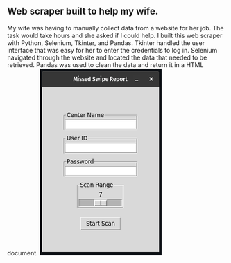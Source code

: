 ## Web scraper built to help my wife.

My wife was having to manually collect data from a website for her job. The task would take hours and she asked if I could help. I built this web scraper with Python, Selenium, Tkinter, and Pandas. Tkinter handled the user interface that was easy for her to enter the credentials to log in. Selenium navigated through the website and located the data that needed to be retrieved. Pandas was used to clean the data and return it in a HTML document. 
![Screenshot](Screenshot.png)
